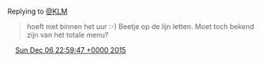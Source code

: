 Replying to [@KLM](https://twitter.com/DromerDenker/status/673629233474850816)

> hoeft niet binnen het uur :\-\) Beetje op de lijn letten\. Moet toch bekend zijn van het totale menu?

<img src="../../media/tweet.ico" width="12" /> [Sun Dec 06 22:59:47 +0000 2015](https://twitter.com/DromerDenker/status/673637991718502400)